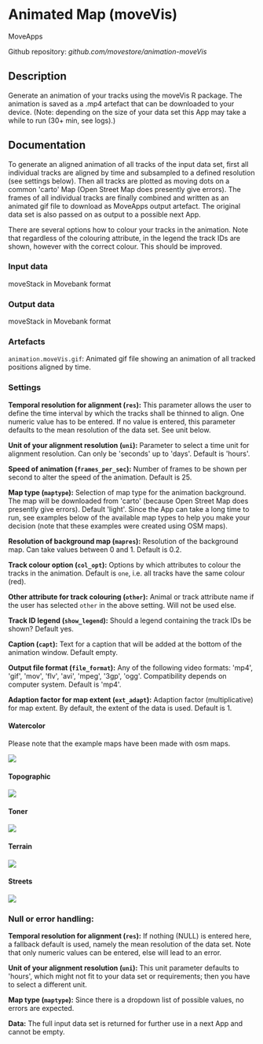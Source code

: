 # Animated Map (moveVis)
MoveApps

Github repository: *github.com/movestore/animation-moveVis*

## Description
Generate an animation of your tracks using the moveVis R package. The animation is saved as a .mp4 artefact that can be downloaded to your device. (Note: depending on the size of your data set this App may take a while to run (30+ min, see logs).) 

## Documentation
To generate an aligned animation of all tracks of the input data set, first all individual tracks are aligned by time and subsampled to a defined resolution (see settings below). Then all tracks are plotted as moving dots on a common 'carto' Map (Open Street Map does presently give errors). The frames of all individual tracks are finally combined and written as an animated gif file to download as MoveApps output artefact. The original data set is also passed on as output to a possible next App. 

There are several options how to colour your tracks in the animation. Note that regardless of the colouring attribute, in the legend the track IDs are shown, however with the correct colour. This should be improved.

### Input data
moveStack in Movebank format

### Output data
moveStack in Movebank format

### Artefacts
`animation.moveVis.gif`: Animated gif file showing an animation of all tracked positions aligned by time.

### Settings 
**Temporal resolution for alignment (`res`):** This parameter allows the user to define the time interval by which the tracks shall be thinned to align. One numeric value has to be entered. If no value is entered, this parameter defaults to the mean resolution of the data set. See unit below. 

**Unit of your alignment resolution (`uni`):** Parameter to select a time unit for alignment resolution. Can only be 'seconds' up to 'days'. Default is 'hours'.

**Speed of animation (`frames_per_sec`):** Number of frames to be shown per second to alter the speed of the animation. Default is 25.

**Map type (`maptype`):** Selection of map type for the animation background. The map will be downloaded from 'carto' (because Open Street Map does presently give errors). Default 'light'. Since the App can take a long time to run, see examples below of the available map types to help you make your decision (note that these examples were created using OSM maps).

**Resolution of background map (`mapres`):** Resolution of the background map. Can take values between 0 and 1. Default is 0.2.
 
**Track colour option (`col_opt`):** Options by which attributes to colour the tracks in the animation. Default is `one`, i.e. all tracks have the same colour (red). 
 
**Other attribute for track colouring (`other`):** Animal or track attribute name if the user has selected `other` in the above setting. Will not be used else. 
 
**Track ID legend (`show_legend`):** Should a legend containing the track IDs be shown? Default yes.
 
**Caption (`capt`):** Text for a caption that will be added at the bottom of the animation window. Default empty.
 
**Output file format (`file_format`):** Any of the following video formats: 'mp4', 'gif', 'mov', 'flv', 'avi', 'mpeg', '3gp', 'ogg'. Compatibility depends on computer system. Default is 'mp4'.
 
**Adaption factor for map extent (`ext_adapt`):** Adaption factor (multiplicative) for map extent. By default, the extent of the data is used. Default is 1.

#### Watercolor
Please note that the example maps have been made with osm maps.

![](watercolor_AniMove_map.png)

#### Topographic
![](topographic_AniMove_map.png)

#### Toner
![](toner_AniMove_map.png)

#### Terrain
![](terrain_AniMove_map.png)

#### Streets
![](streets_AniMove_map_CoarseScale.png)

### Null or error handling:
**Temporal resolution for alignment (`res`):** If nothing (NULL) is entered here, a fallback default is used, namely the mean resolution of the data set. Note that only numeric values can be entered, else will lead to an error.

**Unit of your alignment resolution (`uni`):** This unit parameter defaults to 'hours', which might not fit to your data set or requirements; then you have to select a different unit.

**Map type (`maptype`):** Since there is a dropdown list of possible values, no errors are expected.

**Data:** The full input data set is returned for further use in a next App and cannot be empty.
